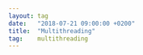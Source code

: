 ```yaml
---
layout: tag
date:   "2018-07-21 09:00:00 +0200"
title:  "Multithreading"
tag:    multithreading
---
```

